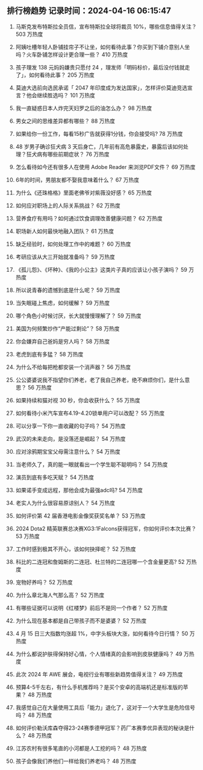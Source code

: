
## 排行榜趋势 记录时间：2024-04-16 06:15:47
  
  1. 马斯克发布特斯拉全员信，宣布特斯拉全球将裁员 10%，哪些信息值得关注？ 503 万热度
    
  2. 阿姨吐槽年轻人卧铺挂帘子不让坐，如何看待此事？你买到下铺介意别人坐吗？火车卧铺怎样设计更合理一些？ 410 万热度
    
  3. 孩子理发 138 元妈妈嫌贵只愿付 24 ，理发师「明码标价，最后没付钱就走了」，如何看待此事？ 205 万热度
    
  4. 莫迪大选前向选民承诺「 2047 年印度成为发达国家」，怎样评价莫迪竞选宣言？他会继续胜选吗？ 101 万热度
    
  5. 我一直疑惑日本人炸完天妇罗之后的油怎么办？ 98 万热度
    
  6. 男女之间的思维差异都有哪些？ 88 万热度
    
  7. 如果给你一份工作，每看15秒广告就获得1分钱，你会接受吗? 78 万热度
    
  8. 48 岁男子确诊狂犬病 3 天后身亡，几年前有高危暴露史，暴露后该如何处理？狂犬病有哪些前期症状？ 76 万热度
    
  9. 怎么看待如今还有很多人在使用 Adobe Reader 来浏览PDF文件？ 69 万热度
    
  10. 6年的时间，男朋友都不娶我意味着什么？ 67 万热度
    
  11. 为什么《还珠格格》里面老佛爷对紫薇没好感？ 65 万热度
    
  12. 如何应对职场上的人际关系挑战？ 62 万热度
    
  13. 营养食疗有用吗？如何通过饮食调理改善健康问题？ 62 万热度
    
  14. 职场新人如何最快地融入团队？ 61 万热度
    
  15. 缺乏经验时，如何处理工作中的难题？ 60 万热度
    
  16. 考研应该从大三开始就准备吗？ 59 万热度
    
  17. 《孤儿怨》、《坏种》、《我的小公主》这类片子真的应该让小孩子演吗？ 59 万热度
    
  18. 所以说青春的遗憾到底是什么呢？ 59 万热度
    
  19. 当失眠碰上焦虑，如何缓解？ 59 万热度
    
  20. 哪个角色小时候讨厌，长大就慢慢理解了？ 59 万热度
    
  21. 美国为何频繁炒作“产能过剩论”？ 58 万热度
    
  22. 你会嫌弃自己爸妈是穷人吗？ 58 万热度
    
  23. 老虎到底有多猛？ 58 万热度
    
  24. 为什么不给每把枪都安装一个消声器？ 56 万热度
    
  25. 公公婆婆说我不指望你们养老，老了我自己养老，绝不麻烦你们，是什么意思？ 56 万热度
    
  26. 如果持续和猫对视 30 秒，你会收获什么？ 55 万热度
    
  27. 如何看待小米汽车宣布4.19-4.20锁单用户可以改配？ 55 万热度
    
  28. 可以分享一下你一直收藏的句子吗？ 54 万热度
    
  29. 武汉的未来走向，是没落还是崛起？ 54 万热度
    
  30. 应对涂鸦期宝宝父母需注意什么？ 54 万热度
    
  31. 当老师久了，真的能一眼就看出一个学生聪不聪明吗？ 54 万热度
    
  32. 演员到底有多吃天赋？ 54 万热度
    
  33. 如果诺手变成远程，那他会成为最强adc吗? 54 万热度
    
  34. 老实人为什么很容易原谅别人？ 54 万热度
    
  35. 如何评价第 42 届香港电影金像奖获奖名单？ 53 万热度
    
  36. 2024 Dota2 精英联赛总决赛XG3:1Falcons获得冠军，你如何评价本次比赛？ 53 万热度
    
  37. 工作时感到极其不开心，该如何抉择呢？ 52 万热度
    
  38. 科比的二连冠和詹姆斯的二连冠、杜兰特的二连冠哪一个含金量更高? 52 万热度
    
  39. 宠物好养吗？ 52 万热度
    
  40. 为什么章北海人气那么高？ 52 万热度
    
  41. 有哪些证据可以说明《红楼梦》前后不是同一个作者？ 52 万热度
    
  42. 为什么现在基本都是自己带孩子而不是婆婆？ 52 万热度
    
  43. 4 月 15 日三大指数均涨超 1%，中字头板块大涨，如何看待今日行情？ 50 万热度
    
  44. 为什么都说护肤得保持好心情，个人情绪真的会影响到皮肤健康吗？ 49 万热度
    
  45. 此次 2024 年 AWE 展会，电视行业有哪些新趋势值得关注？ 49 万热度
    
  46. 预算4-5千左右，有什么手机推荐吗？是买个安卓的高端机还是标准版的苹果？ 48 万热度
    
  47. 我感觉自己在大量使用工具后「能力」退化了，这对于一个大学生是危险信号吗？ 48 万热度
    
  48. 如何评价勒沃库森夺得23-24赛季德甲冠军？药厂本赛季优异表现的秘诀是什么？ 48 万热度
    
  49. 江苏农村有很多笔直的小河都是人工挖的吗？ 48 万热度
    
  50. 孩子会像我们养他们一样给我们养老吗？ 48 万热度
    